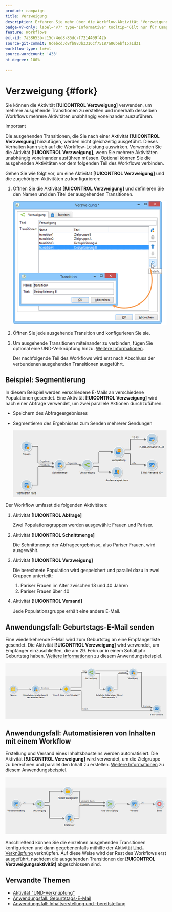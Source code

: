 ```yaml
---
product: campaign
title: Verzweigung
description: Erfahren Sie mehr über die Workflow-Aktivität "Verzweigung"
badge-v7-only: label="v7" type="Informative" tooltip="Gilt nur für Campaign Classic v7"
feature: Workflows
exl-id: 7a38653b-c15d-4ed8-85dc-f7214409f42b
source-git-commit: 8debcd3d8fb883b3316cf75187a86bebf15a1d31
workflow-type: tm+mt
source-wordcount: '433'
ht-degree: 100%

---
```


# Verzweigung {#fork}



Sie können die Aktivität **[!UICONTROL Verzweigung]** verwenden, um mehrere ausgehende Transitionen zu erstellen und innerhalb desselben Workflows mehrere Aktivitäten unabhängig voneinander auszuführen.

>[!IMPORTANT]
>
>Die ausgehenden Transitionen, die Sie nach einer Aktivität **[!UICONTROL Verzweigung]** hinzufügen, werden nicht gleichzeitig ausgeführt. Dieses Verhalten kann sich auf die Workflow-Leistung auswirken. Verwenden Sie die Aktivität **[!UICONTROL Verzweigung]**, wenn Sie mehrere Aktivitäten unabhängig voneinander ausführen müssen. Optional können Sie die ausgehenden Aktivitäten vor dem folgenden Teil des Workflows verbinden.

Gehen Sie wie folgt vor, um eine Aktivität **[!UICONTROL Verzweigung]** und die zugehörigen Aktivitäten zu konfigurieren:

1. Öffnen Sie die Aktivität **[!UICONTROL Verzweigung]** und definieren Sie den Namen und den Titel der ausgehenden Transitionen.

   ![](assets/s_user_segmentation_fork.png)

1. Öffnen Sie jede ausgehende Transition und konfigurieren Sie sie.
1. Um ausgehende Transitionen miteinander zu verbinden, fügen Sie optional eine UND-Verknüpfung hinzu. [Weitere Informationen](and-join.md).

   Der nachfolgende Teil des Workflows wird erst nach Abschluss der verbundenen ausgehenden Transitionen ausgeführt.

## Beispiel: Segmentierung

In diesem Beispiel werden verschiedene E-Mails an verschiedene Populationen gesendet. Eine Aktivität **[!UICONTROL Verzweigung]** wird nach einer Abfrage verwendet, um zwei parallele Aktionen durchzuführen:

* Speichern des Abfrageergebnisses
* Segmentieren des Ergebnisses zum Senden mehrerer Sendungen

  ![Die Verzweigung folgt der Schnittmenge aus zwei Abfragen und vorangehenden Aktivitäten zur Listen-Update- und Aufspaltungsaktivität.](assets/wkf_fork_example.png)

Der Workflow umfasst die folgenden Aktivitäten:

1. Aktivität **[!UICONTROL Abfrage]**

   Zwei Populationsgruppen werden ausgewählt: Frauen und Pariser. 

1. Aktivität **[!UICONTROL Schnittmenge]**

   Die Schnittmenge der Abfrageergebnisse, also Pariser Frauen, wird ausgewählt.

1. Aktivität **[!UICONTROL Verzweigung]**

   Die berechnete Population wird gespeichert und parallel dazu in zwei Gruppen unterteilt:

   1. Pariser Frauen im Alter zwischen 18 und 40 Jahren
   1. Pariser Frauen über 40

1. Aktivität **[!UICONTROL Versand]**

   Jede Populationsgruppe erhält eine andere E-Mail.

## Anwendungsfall: Geburtstags-E-Mail senden

Eine wiederkehrende E-Mail wird zum Geburtstag an eine Empfängerliste gesendet. Die Aktivität **[!UICONTROL Verzweigung]** wird verwendet, um Empfänger einzuschließen, die am 29. Februar in einem Schaltjahr Geburtstag haben. [Weitere Informationen](sending-a-birthday-email.md) zu diesem Anwendungsbeispiel.

![Die Verzweigung folgt einer Testaktivität und geht zwei Abfrageaktivitäten voraus.](assets/birthday-workflow_usecase_1.png)

## Anwendungsfall: Automatisieren von Inhalten mit einem Workflow

Erstellung und Versand eines Inhaltsbausteins werden automatisiert. Die Aktivität **[!UICONTROL Verzweigung]** wird verwendet, um die Zielgruppe zu berechnen und parallel den Inhalt zu erstellen. [Weitere Informationen](../../delivery/using/automating-via-workflows.md#creating-the-delivery-and-its-content) zu diesem Anwendungsbeispiel.

![Die Verzweigung folgt einer Versandaktivität und geht einer Abfrage- und einer Content-Management-Aktivität voraus, die beide durch eine UND-Verknüpfung verbunden werden.](../../delivery/using/assets/d_ncs_content_workflow10.png)

Anschließend können Sie die einzelnen ausgehenden Transitionen konfigurieren und dann gegebenenfalls mithilfe der Aktivität [Und-Verknüpfung](and-join.md) verknüpfen. Auf diese Weise wird der Rest des Workflows erst ausgeführt, nachdem die ausgehenden Transitionen der **[!UICONTROL Verzweigungsaktivität]** abgeschlossen sind.

## Verwandte Themen

* [Aktivität &quot;UND-Verknüpfung&quot;](and-join.md)
* [Anwendungsfall: Geburtstags-E-Mail](sending-a-birthday-email.md)
* [Anwendungsfall: Inhaltserstellung und -bereitstellung](../../delivery/using/automating-via-workflows.md#creating-the-delivery-and-its-content)